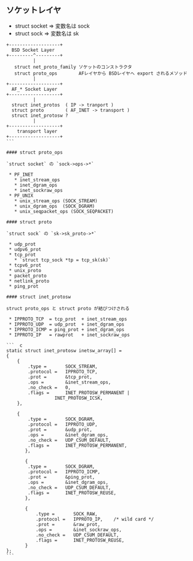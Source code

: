 ## ソケットレイヤ

 * struct socket => 変数名は sock
 * struct sock   => 変数名は sk

````
+-------------------+
  BSD Socket Layer
+---------^---------+
          |
   struct net_proto_family ソケットのコンストラクタ
   struct proto_ops        AFレイヤから BSDレイヤへ export されるメソッド
          |
+-------------------+
  AF_* Socket Layer
+-------------------+
          |
  struct inet_protos  ( IP -> tranport )
  struct proto        ( AF_INET -> transport )
  struct inet_protosw ?
          |
+-------------------+
    transport layer
+-------------------+
```

#### struct proto_ops

`struct socket` の `sock->ops->*`

 * PF_INET
   * inet_stream_ops
   * inet_dgram_ops
   * inet_sockraw_ops
 * PF_UNIX
   * unix_stream_ops (SOCK_STREAM)
   * unix_dgram_ops  (SOCK_DGRAM)
   * unix_seqpacket_ops (SOCK_SEQPACKET)

#### struct proto

`struct sock` の `sk->sk_proto->*`

 * udp_prot
 * udpv6_prot
 * tcp_prot
   * `struct tcp_sock *tp = tcp_sk(sk)`
 * tcpv6_prot
 * unix_proto
 * packet_proto
 * netlink_proto
 * ping_prot

#### struct inet_protosw

struct proto_ops と struct proto が結びつけされる

 * IPPROTO_TCP  = tcp_prot  + inet_stream_ops
 * IPPROTO_UDP  = udp_prot  + inet_dgram_ops
 * IPPROTO_ICMP = ping_prot + inet_dgram_ops
 * IPPROTO_IP   = rawprot   + inet_sockraw_ops

```  c
static struct inet_protosw inetsw_array[] =
{
	{
		.type =       SOCK_STREAM,
		.protocol =   IPPROTO_TCP,
		.prot =       &tcp_prot,
		.ops =        &inet_stream_ops,
		.no_check =   0,
		.flags =      INET_PROTOSW_PERMANENT |
			      INET_PROTOSW_ICSK,
	},

	{
		.type =       SOCK_DGRAM,
		.protocol =   IPPROTO_UDP,
		.prot =       &udp_prot,
		.ops =        &inet_dgram_ops,
		.no_check =   UDP_CSUM_DEFAULT,
		.flags =      INET_PROTOSW_PERMANENT,
       },

       {
		.type =       SOCK_DGRAM,
		.protocol =   IPPROTO_ICMP,
		.prot =       &ping_prot,
		.ops =        &inet_dgram_ops,
		.no_check =   UDP_CSUM_DEFAULT,
		.flags =      INET_PROTOSW_REUSE,
       },

       {
	       .type =       SOCK_RAW,
	       .protocol =   IPPROTO_IP,	/* wild card */
	       .prot =       &raw_prot,
	       .ops =        &inet_sockraw_ops,
	       .no_check =   UDP_CSUM_DEFAULT,
	       .flags =      INET_PROTOSW_REUSE,
       }
};
```  